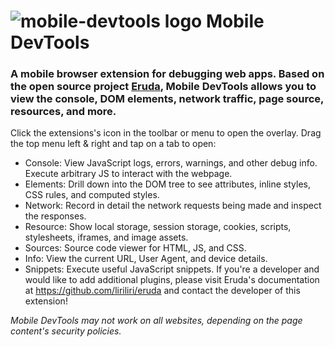 # ![](https://raw.githubusercontent.com/volleio/mobile-devtools/master/src/icons/mobile-devtools32.png "mobile-devtools logo") Mobile DevTools 
### A mobile browser extension for debugging web apps. Based on the open source project [Eruda](https://eruda.liriliri.io/), Mobile DevTools allows you to view the console, DOM elements, network traffic, page source, resources, and more. 

Click the extensions's icon in the toolbar or menu to open the overlay. Drag the top menu left & right and tap on a tab to open: 
- Console: View JavaScript logs, errors, warnings, and other debug info. Execute arbitrary JS to interact with the webpage.    
- Elements: Drill down into the DOM tree to see attributes, inline styles, CSS rules, and computed styles.   
- Network: Record in detail the network requests being made and inspect the responses. 
- Resource: Show local storage, session storage, cookies, scripts, stylesheets, iframes, and image assets.   
- Sources: Source code viewer for HTML, JS, and CSS.   
- Info: View the current URL, User Agent, and device details.   
- Snippets: Execute useful JavaScript snippets. If you're a developer and would like to add additional plugins, please visit Eruda's documentation at https://github.com/liriliri/eruda and contact the developer of this extension!   

_Mobile DevTools may not work on all websites, depending on the page content's security policies._
